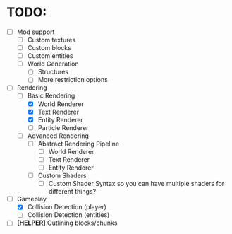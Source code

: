 # TODO:

- [ ] Mod support
    - [ ] Custom textures
    - [ ] Custom blocks
    - [ ] Custom entities
    - [ ] World Generation
        - [ ] Structures
        - [ ] More restriction options
- [ ] Rendering
    - [ ] Basic Rendering
        - [X] World Renderer
        - [X] Text Renderer
        - [X] Entity Renderer
        - [ ] Particle Renderer
    - [ ] Advanced Rendering
        - [ ] Abstract Rendering Pipeline
            - [ ] World Renderer
            - [ ] Text Renderer
            - [ ] Entity Renderer
        - [ ] Custom Shaders
            - [ ] Custom Shader Syntax so you can have multiple shaders for different things?
- [ ] Gameplay
    - [X] Collision Detection (player)
    - [ ] Collision Detection (entities)
- [ ] __\[HELPER\]__ Outlining blocks/chunks